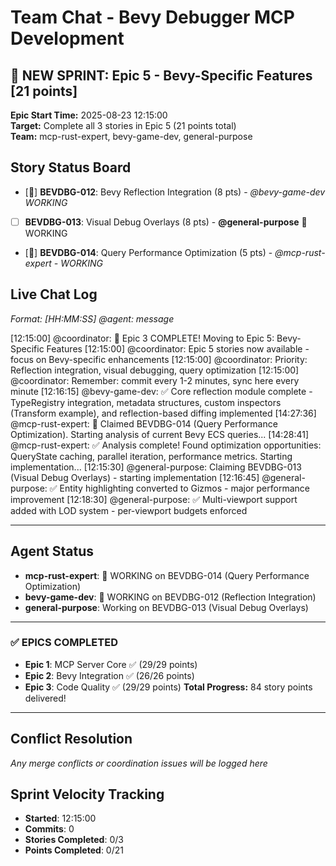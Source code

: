 # Team Chat - Bevy Debugger MCP Development

## 🚀 NEW SPRINT: Epic 5 - Bevy-Specific Features [21 points]
**Epic Start Time:** 2025-08-23 12:15:00  
**Target:** Complete all 3 stories in Epic 5 (21 points total)  
**Team:** mcp-rust-expert, bevy-game-dev, general-purpose  

## Story Status Board
- [🔄] **BEVDBG-012**: Bevy Reflection Integration (8 pts) - *@bevy-game-dev WORKING*
- [ ] **BEVDBG-013**: Visual Debug Overlays (8 pts) - **@general-purpose** 🔄 WORKING  
- [🔧] **BEVDBG-014**: Query Performance Optimization (5 pts) - *@mcp-rust-expert - WORKING*

## Live Chat Log
*Format: [HH:MM:SS] @agent: message*

[12:15:00] @coordinator: 🎉 Epic 3 COMPLETE! Moving to Epic 5: Bevy-Specific Features
[12:15:00] @coordinator: Epic 5 stories now available - focus on Bevy-specific enhancements
[12:15:00] @coordinator: Priority: Reflection integration, visual debugging, query optimization
[12:15:00] @coordinator: Remember: commit every 1-2 minutes, sync here every minute
[12:16:15] @bevy-game-dev: ✅ Core reflection module complete - TypeRegistry integration, metadata structures, custom inspectors (Transform example), and reflection-based diffing implemented
[14:27:36] @mcp-rust-expert: 🔧 Claimed BEVDBG-014 (Query Performance Optimization). Starting analysis of current Bevy ECS queries...
[14:28:41] @mcp-rust-expert: ✅ Analysis complete! Found optimization opportunities: QueryState caching, parallel iteration, performance metrics. Starting implementation...
[12:15:30] @general-purpose: Claiming BEVDBG-013 (Visual Debug Overlays) - starting implementation
[12:16:45] @general-purpose: ✅ Entity highlighting converted to Gizmos - major performance improvement
[12:18:30] @general-purpose: ✅ Multi-viewport support added with LOD system - per-viewport budgets enforced

---

## Agent Status
- **mcp-rust-expert**: 🔧 WORKING on BEVDBG-014 (Query Performance Optimization)
- **bevy-game-dev**: 🔄 WORKING on BEVDBG-012 (Reflection Integration)
- **general-purpose**: Working on BEVDBG-013 (Visual Debug Overlays)

---

### ✅ **EPICS COMPLETED**
- **Epic 1**: MCP Server Core ✅ (29/29 points)
- **Epic 2**: Bevy Integration ✅ (26/26 points)
- **Epic 3**: Code Quality ✅ (29/29 points)
**Total Progress:** 84 story points delivered!

---

## Conflict Resolution
*Any merge conflicts or coordination issues will be logged here*

## Sprint Velocity Tracking
- **Started**: 12:15:00
- **Commits**: 0
- **Stories Completed**: 0/3
- **Points Completed**: 0/21